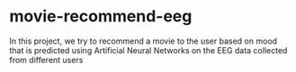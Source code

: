 # movie-recommend-eeg
In this project, we try to recommend a movie to the user based on mood that is predicted using Artificial Neural Networks on the EEG data collected from different users
